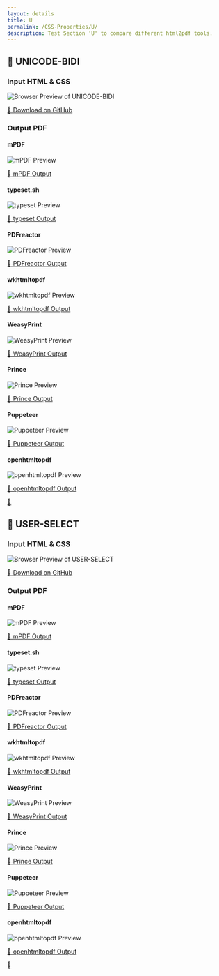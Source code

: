 ```yaml
---
layout: details
title: U
permalink: /CSS-Properties/U/
description: Test Section 'U' to compare different html2pdf tools.
---
```




## 🔬 UNICODE-BIDI

### Input HTML & CSS

<div class="browser-mockup with-url">
    <div>
        <img src="/{{ page.path }}/../browser_screenshot__html_CSS_Properties_U_unicode-bidi.html.pdf.png" alt="Browser Preview of UNICODE-BIDI" />
    </div>
</div>
<p>
    <a href="https://raw.githubusercontent.com/azettl/compare.html2pdf.tools/master//html/CSS%20Properties/U/unicode-bidi.html" target="_blank" rel="noopener">📄 Download on GitHub</a>
</p>

### Output PDF

<div class="details-boxes">
    <div>
        <h4>mPDF</h4>
        <img src="/{{ page.path }}/../mpdf__html_CSS_Properties_U_unicode-bidi.html.png" alt="mPDF Preview" />
        <p>
            <a href="/{{ page.path }}/../mpdf__html_CSS_Properties_U_unicode-bidi.html.pdf" target="_blank">📕 mPDF Output</a>
        </p>
    </div>
    <div>
        <h4>typeset.sh</h4>
        <img src="/{{ page.path }}/../typeset__html_CSS_Properties_U_unicode-bidi.html.png" alt="typeset Preview" />
        <p>
            <a href="/{{ page.path }}/../typeset__html_CSS_Properties_U_unicode-bidi.html.pdf" target="_blank">📕 typeset Output</a>
        </p>
    </div>
    <div>
        <h4>PDFreactor</h4>
        <img src="/{{ page.path }}/../pdfreactor__html_CSS_Properties_U_unicode-bidi.html.png" alt="PDFreactor Preview" />
        <p>
            <a href="/{{ page.path }}/../pdfreactor__html_CSS_Properties_U_unicode-bidi.html.pdf" target="_blank">📕 PDFreactor Output</a>
        </p>
    </div>
    <div>
        <h4>wkhtmltopdf</h4>
        <img src="/{{ page.path }}/../wkhtmltopdf__html_CSS_Properties_U_unicode-bidi.html.png" alt="wkhtmltopdf Preview" />
        <p>
            <a href="/{{ page.path }}/../wkhtmltopdf__html_CSS_Properties_U_unicode-bidi.html.pdf" target="_blank">📕 wkhtmltopdf Output</a>
        </p>
    </div>
    <div>
        <h4>WeasyPrint</h4>
        <img src="/{{ page.path }}/../weasyprint__html_CSS_Properties_U_unicode-bidi.html.png" alt="WeasyPrint Preview" />
        <p>
            <a href="/{{ page.path }}/../weasyprint__html_CSS_Properties_U_unicode-bidi.html.pdf" target="_blank">📕 WeasyPrint Output</a>
        </p>
    </div>
    <div>
        <h4>Prince</h4>
        <img src="/{{ page.path }}/../princexml__html_CSS_Properties_U_unicode-bidi.html.png" alt="Prince Preview" />
        <p>
            <a href="/{{ page.path }}/../princexml__html_CSS_Properties_U_unicode-bidi.html.pdf" target="_blank">📕 Prince Output</a>
        </p>
    </div>
    <div>
        <h4>Puppeteer</h4>
        <img src="/{{ page.path }}/../puppeteer__html_CSS_Properties_U_unicode-bidi.html.png" alt="Puppeteer Preview" />
        <p>
            <a href="/{{ page.path }}/../puppeteer__html_CSS_Properties_U_unicode-bidi.html.pdf" target="_blank">📕 Puppeteer Output</a>
        </p>
    </div>
    <div>
        <h4>openhtmltopdf</h4>
        <img src="/{{ page.path }}/../openhtmltopdf__html_CSS_Properties_U_unicode-bidi.html.png" alt="openhtmltopdf Preview" />
        <p>
            <a href="/{{ page.path }}/../openhtmltopdf__html_CSS_Properties_U_unicode-bidi.html.pdf" target="_blank">📕 openhtmltopdf Output</a>
        </p>
    </div>
</div>

<a href="#top" class="rocket-outer">
    <span class="rocket">🚀</span>
</a>

## 🔬 USER-SELECT

### Input HTML & CSS

<div class="browser-mockup with-url">
    <div>
        <img src="/{{ page.path }}/../browser_screenshot__html_CSS_Properties_U_user-select.html.pdf.png" alt="Browser Preview of USER-SELECT" />
    </div>
</div>
<p>
    <a href="https://raw.githubusercontent.com/azettl/compare.html2pdf.tools/master//html/CSS%20Properties/U/user-select.html" target="_blank" rel="noopener">📄 Download on GitHub</a>
</p>

### Output PDF

<div class="details-boxes">
    <div>
        <h4>mPDF</h4>
        <img src="/{{ page.path }}/../mpdf__html_CSS_Properties_U_user-select.html.png" alt="mPDF Preview" />
        <p>
            <a href="/{{ page.path }}/../mpdf__html_CSS_Properties_U_user-select.html.pdf" target="_blank">📕 mPDF Output</a>
        </p>
    </div>
    <div>
        <h4>typeset.sh</h4>
        <img src="/{{ page.path }}/../typeset__html_CSS_Properties_U_user-select.html.png" alt="typeset Preview" />
        <p>
            <a href="/{{ page.path }}/../typeset__html_CSS_Properties_U_user-select.html.pdf" target="_blank">📕 typeset Output</a>
        </p>
    </div>
    <div>
        <h4>PDFreactor</h4>
        <img src="/{{ page.path }}/../pdfreactor__html_CSS_Properties_U_user-select.html.png" alt="PDFreactor Preview" />
        <p>
            <a href="/{{ page.path }}/../pdfreactor__html_CSS_Properties_U_user-select.html.pdf" target="_blank">📕 PDFreactor Output</a>
        </p>
    </div>
    <div>
        <h4>wkhtmltopdf</h4>
        <img src="/{{ page.path }}/../wkhtmltopdf__html_CSS_Properties_U_user-select.html.png" alt="wkhtmltopdf Preview" />
        <p>
            <a href="/{{ page.path }}/../wkhtmltopdf__html_CSS_Properties_U_user-select.html.pdf" target="_blank">📕 wkhtmltopdf Output</a>
        </p>
    </div>
    <div>
        <h4>WeasyPrint</h4>
        <img src="/{{ page.path }}/../weasyprint__html_CSS_Properties_U_user-select.html.png" alt="WeasyPrint Preview" />
        <p>
            <a href="/{{ page.path }}/../weasyprint__html_CSS_Properties_U_user-select.html.pdf" target="_blank">📕 WeasyPrint Output</a>
        </p>
    </div>
    <div>
        <h4>Prince</h4>
        <img src="/{{ page.path }}/../princexml__html_CSS_Properties_U_user-select.html.png" alt="Prince Preview" />
        <p>
            <a href="/{{ page.path }}/../princexml__html_CSS_Properties_U_user-select.html.pdf" target="_blank">📕 Prince Output</a>
        </p>
    </div>
    <div>
        <h4>Puppeteer</h4>
        <img src="/{{ page.path }}/../puppeteer__html_CSS_Properties_U_user-select.html.png" alt="Puppeteer Preview" />
        <p>
            <a href="/{{ page.path }}/../puppeteer__html_CSS_Properties_U_user-select.html.pdf" target="_blank">📕 Puppeteer Output</a>
        </p>
    </div>
    <div>
        <h4>openhtmltopdf</h4>
        <img src="/{{ page.path }}/../openhtmltopdf__html_CSS_Properties_U_user-select.html.png" alt="openhtmltopdf Preview" />
        <p>
            <a href="/{{ page.path }}/../openhtmltopdf__html_CSS_Properties_U_user-select.html.pdf" target="_blank">📕 openhtmltopdf Output</a>
        </p>
    </div>
</div>

<a href="#top" class="rocket-outer">
    <span class="rocket">🚀</span>
</a>


